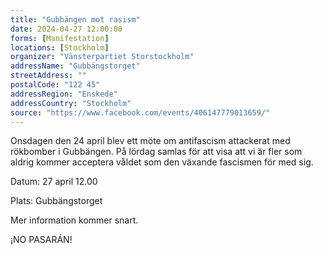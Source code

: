 ```yaml
---
title: "Gubbängen mot rasism"
date: 2024-04-27 12:00:00
forms: [Manifestation]
locations: [Stockholm]
organizer: "Vänsterpartiet Storstockholm"
addressName: "Gubbängstorget"
streetAddress: ""
postalCode: "122 45"
addressRegion: "Enskede"
addressCountry: "Stockholm"
source: "https://www.facebook.com/events/406147779013659/"
---
```

Onsdagen den 24 april blev ett möte om antifascism attackerat med rökbomber i Gubbängen. På lördag samlas för att visa att vi är fler som aldrig kommer acceptera våldet som den växande fascismen för med sig.

Datum: 27 april 12.00

Plats: Gubbängstorget

Mer information kommer snart.

¡NO PASARÁN!
